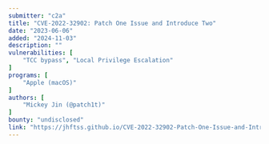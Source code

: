 ```yaml
---
submitter: "c2a"
title: "CVE-2022-32902: Patch One Issue and Introduce Two"
date: "2023-06-06"
added: "2024-11-03"
description: ""
vulnerabilities: [
    "TCC bypass", "Local Privilege Escalation"
]
programs: [
    "Apple (macOS)"
]
authors: [
    "Mickey Jin (@patch1t)"
]
bounty: "undisclosed"
link: "https://jhftss.github.io/CVE-2022-32902-Patch-One-Issue-and-Introduce-Two/"
---
```




